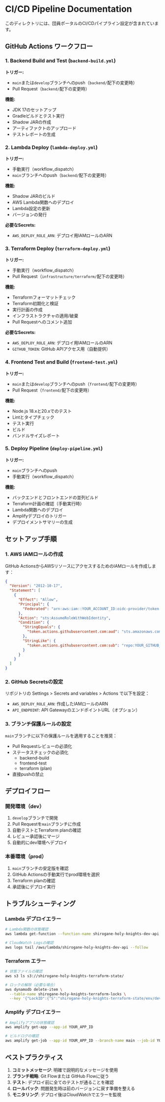 # CI/CD Pipeline Documentation

このディレクトリには、団員ポータルのCI/CDパイプライン設定が含まれています。

## GitHub Actions ワークフロー

### 1. Backend Build and Test (`backend-build.yml`)

**トリガー:**
- `main`または`develop`ブランチへのpush（`backend/`配下の変更時）
- Pull Request（`backend/`配下の変更時）

**機能:**
- JDK 17のセットアップ
- Gradleビルドとテスト実行
- Shadow JARの作成
- アーティファクトのアップロード
- テストレポートの生成

### 2. Lambda Deploy (`lambda-deploy.yml`)

**トリガー:**
- 手動実行（workflow_dispatch）
- `main`ブランチへのpush（`backend/`配下の変更時）

**機能:**
- Shadow JARのビルド
- AWS Lambda関数へのデプロイ
- Lambda設定の更新
- バージョンの発行

**必要なSecrets:**
- `AWS_DEPLOY_ROLE_ARN`: デプロイ用IAMロールのARN

### 3. Terraform Deploy (`terraform-deploy.yml`)

**トリガー:**
- 手動実行（workflow_dispatch）
- Pull Request（`infrastructure/terraform/`配下の変更時）

**機能:**
- Terraformフォーマットチェック
- Terraform初期化と検証
- 実行計画の作成
- インフラストラクチャの適用/破棄
- Pull Requestへのコメント追加

**必要なSecrets:**
- `AWS_DEPLOY_ROLE_ARN`: デプロイ用IAMロールのARN
- `GITHUB_TOKEN`: GitHub APIアクセス用（自動提供）

### 4. Frontend Test and Build (`frontend-test.yml`)

**トリガー:**
- `main`または`develop`ブランチへのpush（`frontend/`配下の変更時）
- Pull Request（`frontend/`配下の変更時）

**機能:**
- Node.js 18.xと20.xでのテスト
- Lintとタイプチェック
- テスト実行
- ビルド
- バンドルサイズレポート

### 5. Deploy Pipeline (`deploy-pipeline.yml`)

**トリガー:**
- `main`ブランチへのpush
- 手動実行（workflow_dispatch）

**機能:**
- バックエンドとフロントエンドの並列ビルド
- Terraform計画の確認（手動実行時）
- Lambda関数へのデプロイ
- Amplifyデプロイのトリガー
- デプロイメントサマリーの生成

## セットアップ手順

### 1. AWS IAMロールの作成

GitHub ActionsからAWSリソースにアクセスするためのIAMロールを作成します：

```json
{
  "Version": "2012-10-17",
  "Statement": [
    {
      "Effect": "Allow",
      "Principal": {
        "Federated": "arn:aws:iam::YOUR_ACCOUNT_ID:oidc-provider/token.actions.githubusercontent.com"
      },
      "Action": "sts:AssumeRoleWithWebIdentity",
      "Condition": {
        "StringEquals": {
          "token.actions.githubusercontent.com:aud": "sts.amazonaws.com"
        },
        "StringLike": {
          "token.actions.githubusercontent.com:sub": "repo:YOUR_GITHUB_ORG/shirogane-holy-knights:*"
        }
      }
    }
  ]
}
```

### 2. GitHub Secretsの設定

リポジトリの Settings > Secrets and variables > Actions で以下を設定：

- `AWS_DEPLOY_ROLE_ARN`: 作成したIAMロールのARN
- `API_ENDPOINT`: API GatewayのエンドポイントURL（オプション）

### 3. ブランチ保護ルールの設定

`main`ブランチに以下の保護ルールを適用することを推奨：

- Pull Requestレビューの必須化
- ステータスチェックの必須化
  - backend-build
  - frontend-test
  - terraform (plan)
- 直接pushの禁止

## デプロイフロー

### 開発環境（dev）

1. `develop`ブランチで開発
2. Pull Requestを`main`ブランチに作成
3. 自動テストとTerraform planの確認
4. レビュー承認後にマージ
5. 自動的にdev環境へデプロイ

### 本番環境（prod）

1. `main`ブランチの安定版を確認
2. GitHub Actionsの手動実行でprod環境を選択
3. Terraform planの確認
4. 承認後にデプロイ実行

## トラブルシューティング

### Lambda デプロイエラー

```bash
# Lambda関数の状態確認
aws lambda get-function --function-name shirogane-holy-knights-dev-api

# CloudWatch Logsの確認
aws logs tail /aws/lambda/shirogane-holy-knights-dev-api --follow
```

### Terraform エラー

```bash
# 状態ファイルの確認
aws s3 ls s3://shirogane-holy-knights-terraform-state/

# ロックの解除（必要な場合）
aws dynamodb delete-item \
  --table-name shirogane-holy-knights-terraform-locks \
  --key '{"LockID":{"S":"shirogane-holy-knights-terraform-state/env/dev/terraform.tfstate"}}'
```

### Amplify デプロイエラー

```bash
# Amplifyアプリの状態確認
aws amplify get-app --app-id YOUR_APP_ID

# ビルドログの確認
aws amplify get-job --app-id YOUR_APP_ID --branch-name main --job-id YOUR_JOB_ID
```

## ベストプラクティス

1. **コミットメッセージ**: 明確で説明的なメッセージを使用
2. **ブランチ戦略**: Git Flowまたは GitHub Flowに従う
3. **テスト**: デプロイ前に全てのテストが通ることを確認
4. **ロールバック**: 問題発生時は前のバージョンに戻す準備を整える
5. **モニタリング**: デプロイ後はCloudWatchでエラーを監視
